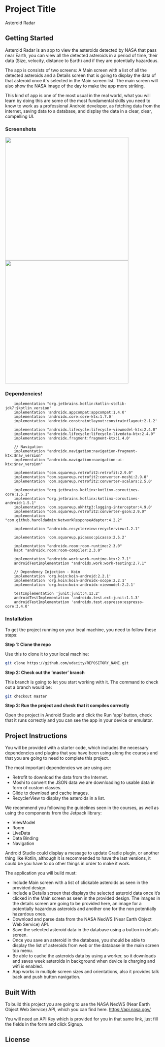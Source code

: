 # Project Title

Asteroid Radar

## Getting Started

Asteroid Radar is an app to view the asteroids detected by NASA that pass near Earth, you can view all the detected asteroids in a period of time, their data (Size, velocity, distance to Earth) and if they are potentially hazardous.

The app is consists of two screens: A Main screen with a list of all the detected asteroids and a Details screen that is going to display the data of that asteroid once it´s selected in the Main screen list. The main screen will also show the NASA image of the day to make the app more striking.

This kind of app is one of the most usual in the real world, what you will learn by doing this are some of the most fundamental skills you need to know to work as a professional Android developer, as fetching data from the internet, saving data to a database, and display the data in a clear, clear, compelling UI.

### Screenshots

<img src="https://user-images.githubusercontent.com/13904560/145113859-0be5404a-5680-4de1-9062-c5255cb36aad.png" width="400"> <img src="https://user-images.githubusercontent.com/13904560/145113880-79925763-4a5b-4449-9125-b6a9d1f2d9cb.png" width="400">

### Dependencies!


```
    implementation "org.jetbrains.kotlin:kotlin-stdlib-jdk7:$kotlin_version"
    implementation 'androidx.appcompat:appcompat:1.4.0'
    implementation 'androidx.core:core-ktx:1.7.0'
    implementation 'androidx.constraintlayout:constraintlayout:2.1.2'

    implementation "androidx.lifecycle:lifecycle-viewmodel-ktx:2.4.0"
    implementation "androidx.lifecycle:lifecycle-livedata-ktx:2.4.0"
    implementation 'androidx.fragment:fragment-ktx:1.4.0'

    // Navigation
    implementation "androidx.navigation:navigation-fragment-ktx:$nav_version"
    implementation "androidx.navigation:navigation-ui-ktx:$nav_version"

    implementation "com.squareup.retrofit2:retrofit:2.9.0"
    implementation "com.squareup.retrofit2:converter-moshi:2.9.0"
    implementation 'com.squareup.retrofit2:converter-scalars:2.5.0'

    implementation "org.jetbrains.kotlinx:kotlinx-coroutines-core:1.5.1"
    implementation "org.jetbrains.kotlinx:kotlinx-coroutines-android:1.5.1"
    implementation 'com.squareup.okhttp3:logging-interceptor:4.9.0'
    implementation "com.squareup.retrofit2:converter-gson:2.9.0"
    implementation "com.github.haroldadmin:NetworkResponseAdapter:4.2.2"

    implementation "androidx.recyclerview:recyclerview:1.2.1"

    implementation 'com.squareup.picasso:picasso:2.5.2'

    implementation "androidx.room:room-runtime:2.3.0"
    kapt "androidx.room:room-compiler:2.3.0"

    implementation "androidx.work:work-runtime-ktx:2.7.1"
    androidTestImplementation "androidx.work:work-testing:2.7.1"

    // Dependency Injection - Koin
    implementation 'org.koin:koin-android:2.2.1'
    implementation 'org.koin:koin-androidx-scope:2.2.1'
    implementation 'org.koin:koin-androidx-viewmodel:2.2.1'

    testImplementation 'junit:junit:4.13.2'
    androidTestImplementation 'androidx.test.ext:junit:1.1.3'
    androidTestImplementation 'androidx.test.espresso:espresso-core:3.4.0'
```

### Installation

To get the project running on your local machine, you need to follow these steps:

**Step 1: Clone the repo**

Use this to clone it to your local machine:
```bash
git clone https://github.com/udacity/REPOSITORY_NAME.git
```

**Step 2: Check out the ‘master’ branch**

This branch is going to let you start working with it. The command to check out a branch would be:

```bash
git checkout master
```

**Step 3: Run the project and check that it compiles correctly**

Open the project in Android Studio and click the Run ‘app’ button, check that it runs correctly and you can see the app in your device or emulator.

## Project Instructions

You will be provided with a starter code, which includes the necessary dependencies and plugins that you have been using along the courses and that you are going to need to complete this project. 

The most important dependencies we are using are:
- Retrofit to download the data from the Internet.
- Moshi to convert the JSON data we are downloading to usable data in form of custom classes.
- Glide to download and cache images.
- RecyclerView to display the asteroids in a list.

We recommend you following the guidelines seen in the courses, as well as using the components from the Jetpack library:
- ViewModel
- Room
- LiveData
- Data Binding
- Navigation

Android Studio could display a message to update Gradle plugin, or another thing like Kotlin, although it is recommended to have the last versions, it could be you have to do other things in order to make it work.

The application you will build must:
- Include Main screen with a list of clickable asteroids as seen in the provided design.
- Include a Details screen that displays the selected asteroid data once it’s clicked in the Main screen as seen in the provided design. The images in the details screen are going to be provided here, an image for a potentially hazardous asteroids and another one for the non potentially hazardous ones.
- Download and parse data from the NASA NeoWS (Near Earth Object Web Service) API.
- Save the selected asteroid data in the database using a button in details screen.
- Once you save an asteroid in the database, you should be able to display the list of asteroids from web or the database in the main screen top menu.
- Be able to cache the asteroids data by using a worker, so it downloads and saves week asteroids in background when device is charging and wifi is enabled.
- App works in multiple screen sizes and orientations, also it provides talk back and push button navigation.


## Built With

To build this project you are going to use the NASA NeoWS (Near Earth Object Web Service) API, which you can find here.
https://api.nasa.gov/

You will need an API Key which is provided for you in that same link, just fill the fields in the form and click Signup.

## License


